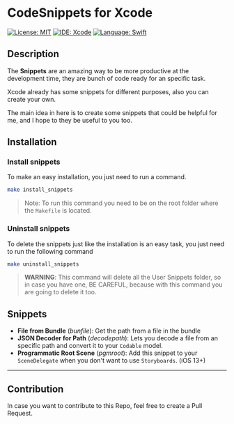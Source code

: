 # CodeSnippets for Xcode

[![License: MIT](https://img.shields.io/badge/License-MIT-yellow.svg)](https://opensource.org/licenses/MIT)
[![IDE: Xcode](https://img.shields.io/badge/IDE-Xcode%2012-blue.svg)](https://developer.apple.com/xcode/)
[![Language: Swift](https://img.shields.io/badge/Language-Swift-red.svg)](https://swift.org/blog/)

## Description

The **Snippets** are an amazing way to be more productive at the development time, they are bunch of code ready for an specific task.

Xcode already has some snippets for different purposes, also you can create your own.

The main idea in here is to create some snippets that could be helpful for me, and I hope to they be useful to you too.

## Installation

### Install snippets

To make an easy installation, you just need to run a command.

```bash
make install_snippets
```

> Note: To run this command you need to be on the root folder where the `Makefile` is located.

### Uninstall snippets

To delete the snippets just like the installation is an easy task, you just need to run the following command

```bash
make uninstall_snippets
```

> **WARNING**: This command will delete all the User Snippets folder, so in case you have one, BE CAREFUL, because with this command you are going to delete it too.

## Snippets

* **File from Bundle** (*bunfile*): Get the path from a file in the bundle
* **JSON Decoder for Path** (*decodepath*): Lets you decode a file from an specific path and convert it to your `Codable` model.
* **Programmatic Root Scene** (*pgmroot*): Add this snippet to your `SceneDelegate` when you don't want to use `Storyboards`. (iOS 13+)

---

## Contribution

In case you want to contribute to this Repo, feel free to create a Pull Request.
